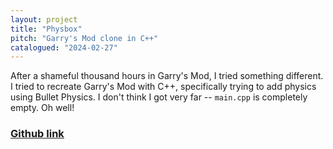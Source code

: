 ```yaml
---
layout: project
title: "Physbox"
pitch: "Garry's Mod clone in C++"
catalogued: "2024-02-27"
---
```


After a shameful thousand hours in Garry's Mod, I tried something different. I
tried to recreate Garry's Mod with C++, specifically trying to add physics using
Bullet Physics. I don't think I got very far -- `main.cpp` is completely empty.
Oh well!

### [Github link](https://github.com/rwilliaise/physbox)

